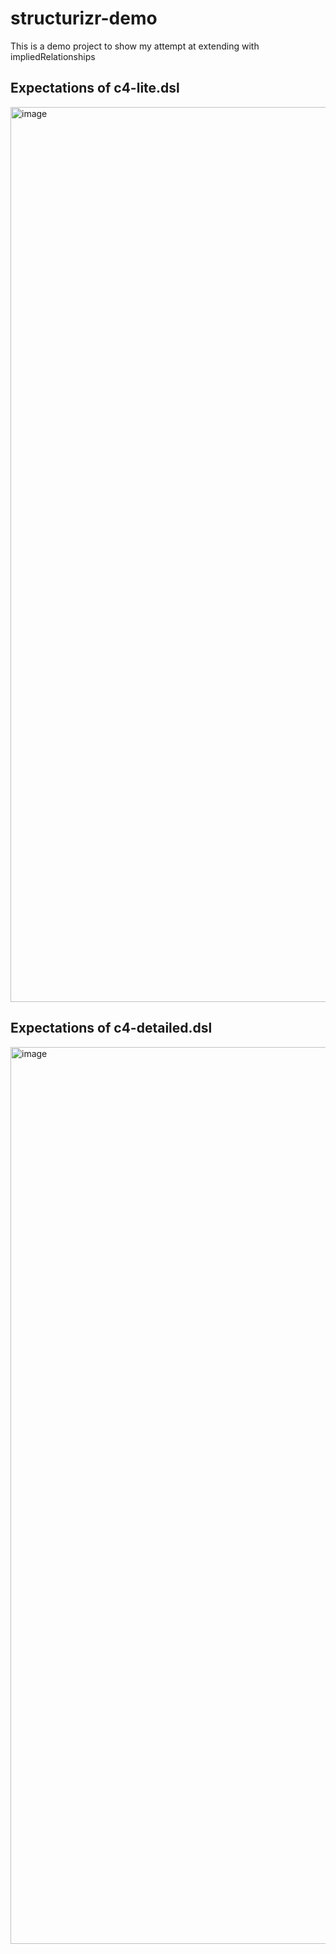 # structurizr-demo
This is a demo project to show my attempt at extending with impliedRelationships

## Expectations of c4-lite.dsl

<img width="1432" alt="image" src="https://github.com/obchap/structurizr-demo/assets/4923649/4380dddf-dfa7-40ed-9806-edf6035bc44d">


## Expectations of c4-detailed.dsl

<img width="1435" alt="image" src="https://github.com/obchap/structurizr-demo/assets/4923649/c5ca64c2-fbd8-41dd-abf6-f610e2db8e5f">
